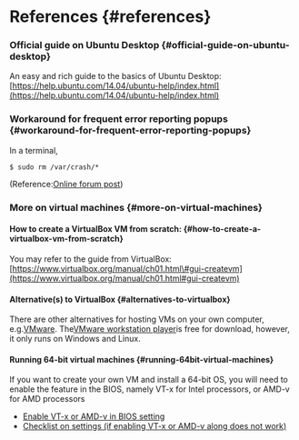 # References {#references}

### Official guide on Ubuntu Desktop {#official-guide-on-ubuntu-desktop}

An easy and rich guide to the basics of Ubuntu Desktop:[https://help.ubuntu.com/14.04/ubuntu-help/index.html](https://help.ubuntu.com/14.04/ubuntu-help/index.html)

### Workaround for frequent error reporting popups {#workaround-for-frequent-error-reporting-popups}

In a terminal,

`$ sudo rm /var/crash/*`

\(Reference:[Online forum post](http://askubuntu.com/questions/133385/getting-system-program-problem-detected-pops-up-regularly-after-upgrade/369297)\)

### More on virtual machines {#more-on-virtual-machines}

#### How to create a VirtualBox VM from scratch: {#how-to-create-a-virtualbox-vm-from-scratch}

You may refer to the guide from VirtualBox:[https://www.virtualbox.org/manual/ch01.html\#gui-createvm](https://www.virtualbox.org/manual/ch01.html#gui-createvm)

#### Alternative\(s\) to VirtualBox {#alternatives-to-virtualbox}

There are other alternatives for hosting VMs on your own computer, e.g.[VMware](http://www.vmware.com/products/player.htm). The[VMware workstation player](https://my.vmware.com/en/web/vmware/free#desktop_end_user_computing/vmware_workstation_player/12_0)is free for download, however, it only runs on Windows and Linux.

#### Running 64-bit virtual machines {#running-64bit-virtual-machines}

If you want to create your own VM and install a 64-bit OS, you will need to enable the feature in the BIOS, namely VT-x for Intel processors, or AMD-v for AMD processors

* [Enable VT-x or AMD-v in BIOS setting](https://access.redhat.com/documentation/en-US/Red_Hat_Enterprise_Linux/6/html/Virtualization_Administration_Guide/sect-Virtualization-Troubleshooting-Enabling_Intel_VT_and_AMD_V_virtualization_hardware_extensions_in_BIOS.html)
* [Checklist on settings \(if enabling VT-x or AMD-v along does not work\)](https://forums.virtualbox.org/viewtopic.php?f=1&t=62339)



